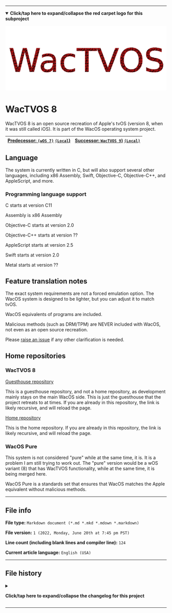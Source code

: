 
***

<details open><summary><b lang="en">Click/tap here to expand/collapse the red carpet logo for this subproject</b></summary>

![/WacTVOS_RedCarpet_HighCompression.png](/WacTVOS_RedCarpet_HighCompression.png)

</details>

<!-- <details><summary><b lang="en">Click/tap here to expand/collapse the metal logo for this subproject</b></summary>

![WacTVOS_Metal_HighCompression.png](/WacTVOS_Metal_HighCompression.png) 

</details>

<details><summary><b lang="en">Click/tap here to expand/collapse the boring logo for this subproject</b></summary>

![WacTVOS_Plain_HighCompression.png](/WacTVOS_Plain_HighCompression.png)

</details> !-->

<!--
| ![SadMac_Tiny64px_HighCompression.png](SadMac_Tiny64px_HighCompression.png) Note: AppleTalk equivalent support was dropped in Wac OS X 10.6 |
|-----------------------------------------------------------------------------------------------|
!-->

# WacTVOS 8

WacTVOS 8 is an open source recreation of Apple's tvOS (version 8, when it was still called iOS). It is part of the WacOS operating system project. 

| [**Predecessor:** `(wOS 7)`](https://github.com/seanpm2001/wOS_7) [`(Local`)](/) | [**Successor:** `WacTVOS 9`)](https://github.com/seanpm2001/WacTVOS_9) [`(Local)`](/WacTVOS/9/) |
|---|---|

## Language

The system is currently written in C, but will also support several other languages, including x86 Assembly, Swift, Objective-C, Objective-C++, and AppleScript, and more.

### Programming language support

C starts at version C11

Assembly is x86 Assembly

Objective-C starts at version 2.0

Objective-C++ starts at version ??

AppleScript starts at version 2.5

Swift starts at version 2.0

Metal starts at version ??

## Feature translation notes

The exact system requirements are not a forced emulation option. The WacOS system is designed to be lighter, but you can adjust it to match tvOS.

WacOS equivalents of programs are included.

Malicious methods (such as DRM/TPM) are NEVER included with WacOS, not even as an open source recreation.

Please [raise an issue](https://github.com/seanpm2001/WacOS/issues/) if any other clarification is needed.

## Home repositories

### WacTVOS 8

[Guesthouse repository](https://github.com/seanpm2001/WacTVOS_8/)

This is a guesthouse repository, and not a home repository, as development mainly stays on the main WacOS side. This is just the guesthouse that the project retreats to at times. If you are already in this repository, the link is likely recursive, and will reload the page.

[Home repository](https://github.com/seanpm2001/WacOS/tree/WacOS-dev/WacTVOS/8/)

This is the home repository. If you are already in this repository, the link is likely recursive, and will reload the page.

### WacOS Pure

This system is not considered "pure" while at the same time, it is. It is a problem I am still trying to work out. The "pure" version would be a wOS variant (8) that has WacTVOS functionality, while at the same time, it is being merged here.

WacOS Pure is a standards set that ensures that WacOS matches the Apple equivalent without malicious methods.

***

## File info

**File type:** `Markdown document (*.md *.mkd *.mdown *.markdown)`

**File version:** `1 (2022, Monday, June 20th at 7:45 pm PST)`

**Line count (including blank lines and compiler line):** `124`

**Current article language:** `English (USA)`

***

## File history

<details><summary><p lang="en"><b>Click/tap here to expand/collapse the changelog for this project</b></p></summary>

<details><summary><p lang="en"><b>Version 1 (2022, Monday, June 20th at 7:45 pm PST)</b></p></summary>

**This version was made by:** [`@seanpm2001`](https://github.com/seanpm2001/)

> Changes:

- [x] Started the file
- [x] Added the WacTVOS table
- [x] Added the `about` section
- [x] Added the `languages` section
- [x] Added the `programming language support` section
- [x] Added the `feature translation notes` section
- [x] Added the `home repositories` section
- - [x] Added the WacTVOS 8 home repository section
- [x] Added the `WacOS Pure` section
- [x] Added the file info section
- [x] Added the file history section
- [ ] No other changes in version 1

</details>

</details>

***
